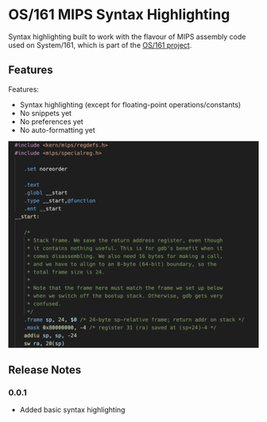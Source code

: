 # OS/161 MIPS Syntax Highlighting

Syntax highlighting built to work with the flavour of MIPS assembly code used on System/161, which is part of the [OS/161 project](www.os161.org).

## Features

Features:

- Syntax highlighting (except for floating-point operations/constants)
- No snippets yet
- No preferences yet
- No auto-formatting yet

![Example of syntax highlighting](images/example.png)

## Release Notes

### 0.0.1

- Added basic syntax highlighting
